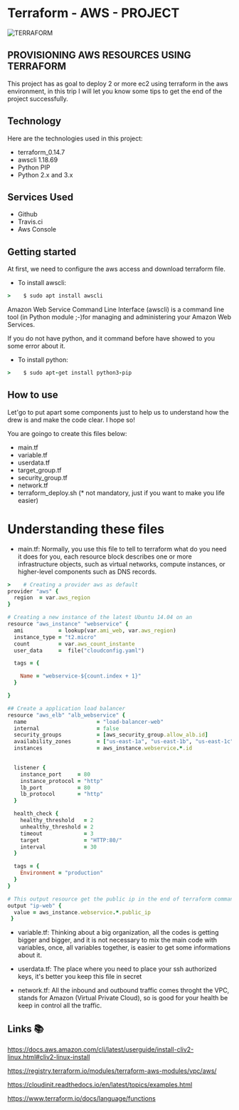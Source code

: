 # Terraform - AWS - PROJECT
![TERRAFORM](https://user-images.githubusercontent.com/23055661/110207384-f73f9980-7e61-11eb-8f33-94324bcc1822.png)

## PROVISIONING AWS RESOURCES USING TERRAFORM
This project has as goal to deploy 2 or more ec2 using terraform in the aws environment, in this trip I will let you know some tips to get the end of the project successfully.

## Technology 
 
Here are the technologies used in this project:
  
* terraform_0.14.7
* awscli 1.18.69
* Python PIP 
* Python 2.x and 3.x

## Services Used
 
* Github
* Travis.ci
* Aws Console

## Getting started
 
At first, we need to configure the aws access and download terraform file.

* To install awscli:
``` ruby
>    $ sudo apt install awscli
```

Amazon Web Service Command Line Interface (awscli) is a command line tool (in Python module ;-)for managing and administering your Amazon Web Services.

If you do not have python, and it command before have showed to you some error about it.

* To install python:
``` ruby
>    $ sudo apt-get install python3-pip
```

## How to use

Let'go to put apart some components just to help us to understand how the drew is and make the code clear. I hope so!

You are goingo to create this files below:

* main.tf
* variable.tf
* userdata.tf
* target_group.tf
* security_group.tf
* network.tf
* terraform_deploy.sh (* not mandatory, just if you want to make you life easier)


# Understanding these files 

* main.tf: Normally, you use this file to tell to terraform what do you need it does for you, each resource block describes one or more infrastructure objects, such as virtual networks, compute instances, or higher-level components such as DNS records.

``` ruby
>    # Creating a provider aws as default
provider "aws" {
  region  = var.aws_region
}

# Creating a new instance of the latest Ubuntu 14.04 on an
resource "aws_instance" "webservice" {
  ami           = lookup(var.ami_web, var.aws_region)
  instance_type = "t2.micro"
  count         = var.aws_count_instante
  user_data     =  file("cloudconfig.yaml")

  tags = {

    Name = "webservice-${count.index + 1}"
  }

}

## Create a application load balancer 
resource "aws_elb" "alb_webservice" {
  name                      = "load-balancer-web"
  internal                  = false
  security_groups           = [aws_security_group.allow_alb.id]
  availability_zones        = ["us-east-1a", "us-east-1b", "us-east-1c"]
  instances                 = aws_instance.webservice.*.id
  

  listener {
    instance_port     = 80
    instance_protocol = "http"
    lb_port           = 80
    lb_protocol       = "http"
  }

  health_check {
    healthy_threshold   = 2
    unhealthy_threshold = 2
    timeout             = 3
    target              = "HTTP:80/"
    interval            = 30
  }

  tags = {
    Environment = "production"
  }
}

# This output resource get the public ip in the end of terraform command
output "ip-web" {
  value = aws_instance.webservice.*.public_ip
 }
```


* variable.tf: Thinking about a big organization, all the codes is getting bigger and bigger, and it is not necessary to mix the
main code with variables, once, all variables together, is easier to get some informations about it.

* userdata.tf: The place where you need to place your ssh authorized keys, it's better you keep this file in secret


* network.tf: All the inbound and outbound traffic comes throght the VPC, stands for Amazon (Virtual Private Cloud), so is good for your health be keep in control all the traffic.




## Links  :books:

https://docs.aws.amazon.com/cli/latest/userguide/install-cliv2-linux.html#cliv2-linux-install

https://registry.terraform.io/modules/terraform-aws-modules/vpc/aws/

https://cloudinit.readthedocs.io/en/latest/topics/examples.html

https://www.terraform.io/docs/language/functions
